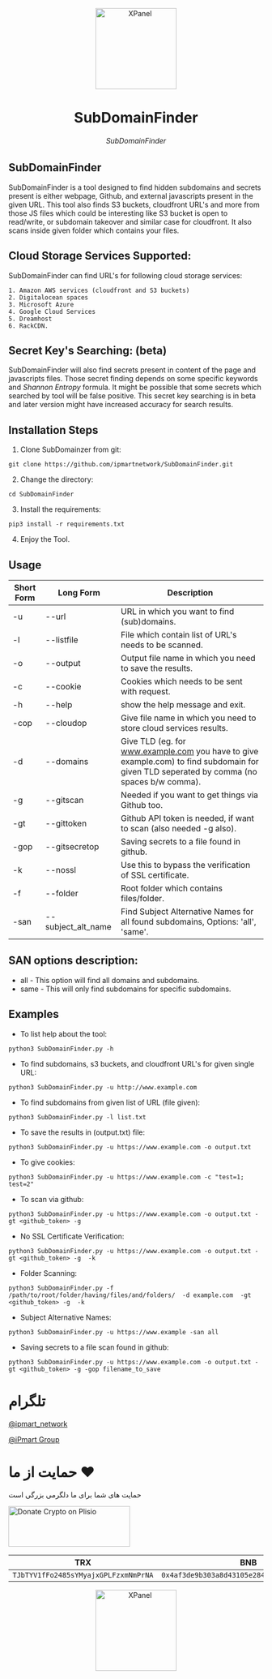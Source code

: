 <p align="center">
<picture>
<img width="160" height="160"  alt="XPanel" src="https://github.com/iPmartNetwork/iPmart-SSH/blob/main/images/logo.png">
</picture>
  </p> 
<p align="center">
<h1 align="center"/>SubDomainFinder</h1>
<h6 align="center">SubDomainFinder<h6>
</p>


## SubDomainFinder

SubDomainFinder is a tool designed to find hidden subdomains and secrets present is either webpage, Github, and external javascripts present in the given URL.
This tool also finds S3 buckets, cloudfront URL's and more from those JS files which could be interesting like S3 bucket is open to read/write, or subdomain takeover and similar case for cloudfront.
It also scans inside given folder which contains your files.

## Cloud Storage Services Supported:
SubDomainFinder can find URL's for following cloud storage services:
```
1. Amazon AWS services (cloudfront and S3 buckets)
2. Digitalocean spaces 
3. Microsoft Azure 
4. Google Cloud Services 
5. Dreamhost 
6. RackCDN. 
```
## Secret Key's Searching: (beta)
SubDomainFinder will also find secrets present in content of the page and javascripts files.
Those secret finding depends on some specific keywords and *Shannon Entropy* formula.
It might be possible that some secrets which searched by tool will be false positive.
This secret key searching is in beta and later version might have increased accuracy for search results.


## Installation Steps

1. Clone SubDomainzer from git:
```
git clone https://github.com/ipmartnetwork/SubDomainFinder.git
```
2. Change the directory:
```
cd SubDomainFinder
```

3. Install the requirements:

```
pip3 install -r requirements.txt
```
4. Enjoy the Tool.



## Usage

Short Form    | Long Form     | Description
------------- | ------------- |-------------
-u            | --url         | URL in which you want to find (sub)domains.
-l            | --listfile    | File which contain list of URL's needs to be scanned.
-o            | --output      | Output file name in which you need to save the results.
-c            | --cookie      | Cookies which needs to be sent with request.
-h            | --help        | show the help message and exit.
-cop          | --cloudop     | Give file name in which you need to store cloud services results.
-d            | --domains     | Give TLD (eg. for www.example.com you have to give example.com) to find subdomain for given TLD seperated by comma (no spaces b/w comma).
-g            | --gitscan     | Needed if you want to get things via Github too.
-gt           | --gittoken    | Github API token is needed, if want to scan (also needed -g also).
-gop	      | --gitsecretop | Saving secrets to a file found in github.
-k            | --nossl       | Use this to bypass the verification of SSL certificate.
-f            | --folder      | Root folder which contains files/folder.
-san          | --subject_alt_name    |  Find Subject Alternative Names for all found subdomains, Options: 'all', 'same'.

## SAN options description:
* all - This option will find all domains and subdomains.
* same - This will only find subdomains for specific subdomains.

## Examples

* To list help about the tool:
```
python3 SubDomainFinder.py -h
```
* To find subdomains, s3 buckets, and cloudfront URL's for given single URL:
```
python3 SubDomainFinder.py -u http://www.example.com
```
* To find subdomains from given list of URL (file given):
```
python3 SubDomainFinder.py -l list.txt
```

* To save the results in (output.txt) file:
```
python3 SubDomainFinder.py -u https://www.example.com -o output.txt
```
* To give cookies:
```
python3 SubDomainFinder.py -u https://www.example.com -c "test=1; test=2"
```
* To scan via github:
```
python3 SubDomainFinder.py -u https://www.example.com -o output.txt -gt <github_token> -g 
```
* No SSL Certificate Verification:
```
python3 SubDomainFinder.py -u https://www.example.com -o output.txt -gt <github_token> -g  -k
```
* Folder Scanning:
```
python3 SubDomainFinder.py -f /path/to/root/folder/having/files/and/folders/  -d example.com  -gt <github_token> -g  -k
```
* Subject Alternative Names:
```
python3 SubDomainFinder.py -u https://www.example -san all
```
* Saving secrets to a file scan found in github:
```
python3 SubDomainFinder.py -u https://www.example.com -o output.txt -gt <github_token> -g -gop filename_to_save
```


# تلگرام

[@ipmart_network](https://t.me/ipmart_network)

[@iPmart Group](https://t.me/ipmartnetwork_gp)




 # حمایت از ما :hearts:
حمایت های شما برای ما دلگرمی بزرگی است<br> 
<p align="left">
<a href="https://plisio.net/donate/kB7QU7f7" target="_blank"><img src="https://plisio.net/img/donate/donate_light_icons_mono.png" alt="Donate Crypto on Plisio" width="240" height="80" /></a><br>
	
|                    TRX                   |                       BNB                         |                    Litecoin                       |
| ---------------------------------------- |:-------------------------------------------------:| -------------------------------------------------:|
| ```TJbTYV1fFo2485sYMyajxGPLFzxmNmPrNA``` |  ```0x4af3de9b303a8d43105e284823d95b4c600961a3``` | ```MPrkzFiNtw4Rg67bbZB6gCxa9LV87orABM``` |	

</p>	




<p align="center">
<picture>
<img width="160" height="160"  alt="XPanel" src="https://github.com/iPmartNetwork/iPmart-SSH/blob/main/images/logo.png">
</picture>
  </p> 

  
  

